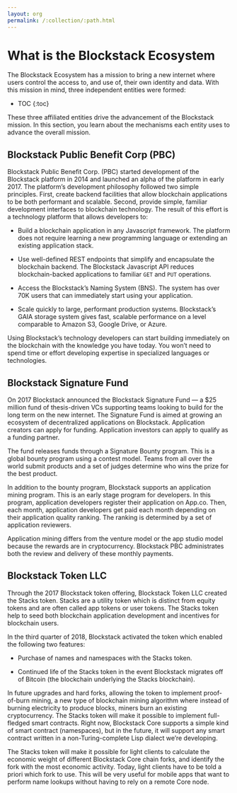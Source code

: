 ```yaml
---
layout: org
permalink: /:collection/:path.html
---
```

# What is the Blockstack Ecosystem

The Blockstack Ecosystem has a mission to bring a new internet where users
control the access to, and use of, their own identity and data. With this
mission in mind, three independent entities were formed:

* TOC
{:toc}

These three affiliated entities drive the advancement of the Blockstack mission.
In this section, you learn about the mechanisms each entity uses to advance the
overall mission.


## Blockstack Public Benefit Corp (PBC)

Blockstack Public Benefit Corp. (PBC) started development of the Blockstack
platform in 2014 and launched an alpha of the platform in early 2017. The
platform’s development philosophy followed two simple principles. First, create
backend facilities that allow blockchain applications to be both performant and
scalable. Second, provide simple, familiar development interfaces to blockchain
technology. The result of this effort is a technology platform that allows
developers to:

- Build a blockchain application in any Javascript framework. The platform does not require learning a new programming language or extending an existing application stack.

- Use well-defined REST endpoints that simplify and encapsulate the blockchain backend. The Blockstack Javascript API reduces blockchain-backed applications to familiar `GET` and `PUT` operations.

- Access the Blockstack’s Naming System (BNS). The system has over 70K users that can immediately start using your application.

- Scale quickly to large, performant production systems. Blockstack’s GAIA storage system gives fast, scalable performance on a level comparable to Amazon S3, Google Drive, or Azure.

Using Blockstack’s technology developers can start building immediately on the
blockchain with the knowledge you have today. You won’t need to spend time or
effort developing expertise in specialized languages or technologies.

## Blockstack Signature Fund

On 2017 Blockstack announced the Blockstack Signature Fund — a $25 million fund
of thesis-driven VCs supporting teams looking to build for the long term on the
new internet. The Signature Fund is aimed at growing an ecosystem of
decentralized applications on Blockstack. Application creators can apply for
funding. Application investors can apply to qualify as a funding partner.

The fund releases funds through a Signature Bounty program. This is a global
bounty program using a contest model. Teams from all over the world submit
products and a set of judges determine who wins the prize for the best product.

In addition to the bounty program, Blockstack supports an application mining
program. This is an early stage program for developers. In this program,
application developers register their application on App.co. Then, each month,
application developers get paid each month depending on their application
quality ranking. The ranking is determined by a set of application reviewers.

Application mining differs from the venture model or the app studio model
because the rewards are in cryptocurrency. Blockstack PBC administrates both the
review and delivery of these monthly payments.

## Blockstack Token LLC

Through the 2017 Blockstack token offering, Blockstack Token LLC created the
Stacks token. Stacks are a utility token which is distinct from equity tokens
and are often called app tokens or user tokens. The Stacks token help to seed
both blockchain application development and incentives for blockchain users.

In the third quarter of 2018, Blockstack activated the token which enabled the
following two features:

* Purchase of names and namespaces with the Stacks token.

* Continued life of the Stacks token in the event Blockstack migrates off of Bitcoin (the blockchain underlying the Stacks blockchain).

In future upgrades and hard forks, allowing the token to implement proof-of-burn
mining, a new type of blockchain mining algorithm where instead of burning
electricity to produce blocks, miners burn an existing cryptocurrency. The
Stacks token will make it possible to implement full-fledged smart contracts.
Right now, Blockstack Core supports a simple kind of smart contract
(namespaces), but in the future, it will support any smart contract written in a
non-Turing-complete Lisp dialect we’re developing.

The Stacks token will make it possible for light clients to calculate the
economic weight of different Blockstack Core chain forks, and identify the fork
with the most economic activity. Today, light clients have to be told a priori
which fork to use. This will be very useful for mobile apps that want to perform
name lookups without having to rely on a remote Core node.
